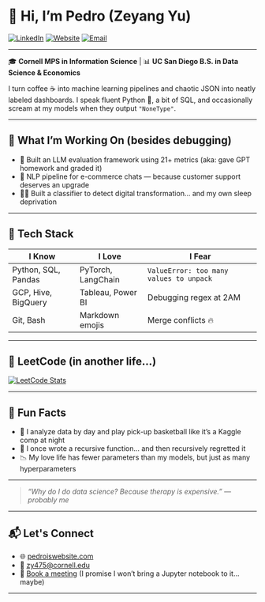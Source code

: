 # 👋 Hi, I’m Pedro (Zeyang Yu) 

[![LinkedIn](https://img.shields.io/badge/LinkedIn-blue?style=flat&logo=linkedin)](https://www.linkedin.com/in/pedroisme)
[![Website](https://img.shields.io/badge/Website-000000?style=flat&logo=About.me)](https://pedroiswebsite.com)
[![Email](https://img.shields.io/badge/Email-zy475@cornell.edu-red?style=flat&logo=gmail)](mailto:zy475@cornell.edu)

---

🎓 **Cornell MPS in Information Science** | 📊 **UC San Diego B.S. in Data Science & Economics**

I turn coffee ☕ into machine learning pipelines and chaotic JSON into neatly labeled dashboards. I speak fluent Python 🐍, a bit of SQL, and occasionally scream at my models when they output `"NoneType"`.

---

## 🧠 What I’m Working On (besides debugging)

- 🤖 Built an LLM evaluation framework using 21+ metrics (aka: gave GPT homework and graded it)
- 🛒 NLP pipeline for e-commerce chats — because customer support deserves an upgrade
- 🕵️‍♂️ Built a classifier to detect digital transformation... and my own sleep deprivation

---

## 🚀 Tech Stack

| I Know      | I Love     | I Fear     |
|------------|------------|------------|
| Python, SQL, Pandas | PyTorch, LangChain | `ValueError: too many values to unpack` |
| GCP, Hive, BigQuery | Tableau, Power BI | Debugging regex at 2AM |
| Git, Bash | Markdown emojis | Merge conflicts 🔥 |

---

## 🧩 LeetCode (in another life...)

[![LeetCode Stats](https://leetcard.jacoblin.cool/pedroisme?theme=dark&font=Fira%20Code&ext=heatmap)](https://leetcode.com/pedroisme/)

---

## 💬 Fun Facts

- 🏀 I analyze data by day and play pick-up basketball like it’s a Kaggle comp at night
- 🔄 I once wrote a recursive function... and then recursively regretted it
- 📉 My love life has fewer parameters than my models, but just as many hyperparameters

---

> *“Why do I do data science? Because therapy is expensive.” — probably me*

---

## 📬 Let's Connect

- 🌐 [pedroiswebsite.com](https://pedroiswebsite.com)
- 📧 [zy475@cornell.edu](mailto:zy475@cornell.edu)
- 📅 [Book a meeting](#) (I promise I won’t bring a Jupyter notebook to it... maybe)

---
